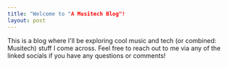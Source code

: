 ```yaml
---
title: "Welcome to "A Musitech Blog"!
layout: post
---
```


This is a blog where I'll be exploring cool music and tech (or combined: Musitech) stuff I come across. Feel free to reach out to me via any of the linked socials if you have any questions or comments!
